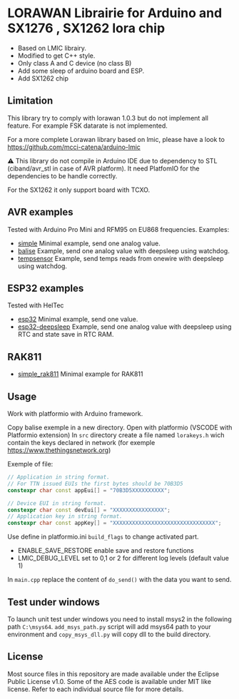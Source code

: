 # LORAWAN Librairie for Arduino and SX1276 , SX1262 lora chip

* Based on LMIC librairy.
* Modified to get C++ style.
* Only class A and C device (no class B)
* Add some sleep of arduino board and ESP.
* Add SX1262 chip

## Limitation

This library try to comply with lorawan 1.0.3 but do not implement all feature. For example FSK datarate is not implemented.

For a more complete Lorawan library based on lmic, please have a look to <https://github.com/mcci-catena/arduino-lmic>

:warning: This library do not compile in Arduino IDE due to dependency to STL (ciband/avr_stl in case of AVR platform).
It need PlatfomIO for the dependencies to be handle correctly.

For the SX1262 it only support board with TCXO.

## AVR examples

Tested with Arduino Pro Mini and RFM95 on EU868 frequencies. Examples:

* [simple](examples/simple/) Minimal example, send one analog value.
* [balise](examples/balise/) Example, send one analog value with deepsleep using watchdog.
* [tempsensor](examples/tempsensor/) Example, send temps reads from onewire with deepsleep using watchdog.

## ESP32 examples

Tested with HelTec

* [esp32](examples/esp32/) Minimal example, send one value.
* [esp32-deepsleep](examples/esp32-deepsleep/) Example, send one analog value with deepsleep using RTC and state save in RTC RAM.

## RAK811 
* [simple_rak811](examples/simple_rak811) Minimal example for RAK811

## Usage

Work with platformio with Arduino framework.

Copy balise exemple in a new directory.
Open with platformio (VSCODE with Platformio extension)
In ``src`` directory create a file named ``lorakeys.h`` wich contain the keys declared in network (for exemple <https://www.thethingsnetwork.org>)

Exemple of file:

```cpp
// Application in string format.
// For TTN issued EUIs the first bytes should be 70B3D5
constexpr char const appEui[] = "70B3D5XXXXXXXXXX";

// Device EUI in string format.
constexpr char const devEui[] = "XXXXXXXXXXXXXXXX";
// Application key in string format.
constexpr char const appKey[] = "XXXXXXXXXXXXXXXXXXXXXXXXXXXXXXXX";

```

Use define in platformio.ini `build_flags` to change activated part.

* ENABLE_SAVE_RESTORE enable save and restore functions
* LMIC_DEBUG_LEVEL set to 0,1 or 2 for different log levels (default value 1)

In ``main.cpp`` replace the content of ``do_send()`` with the data you want to send.


## Test under windows

To launch unit test under windows you need to install msys2 in the following path ``C:\msys64``.
``add_msys_path.py`` script will add msys64 path to your environment and ``copy_msys_dll.py`` will copy dll to the build directory.

## License

Most source files in this repository are made available under the Eclipse Public License v1.0.
Some of the AES code is available under MIT like license. Refer to each individual source file for more details.
